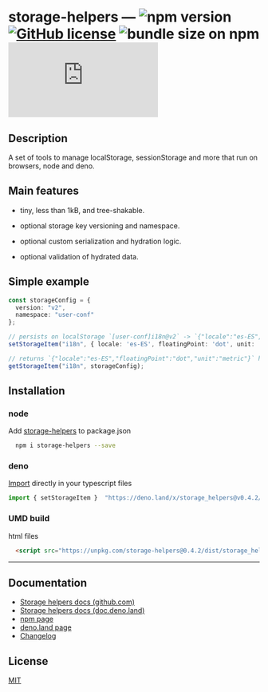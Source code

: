 # storage-helpers &mdash; ![npm version](https://img.shields.io/npm/v/storage-helpers) [![GitHub license](https://img.shields.io/badge/license-MIT-blue.svg)](https://github.com/FaberVitale/storage-helpers/blob/main/LICENSE) ![bundle size on npm](https://img.shields.io/bundlephobia/minzip/storage-helpers) [![type-coverage](https://img.shields.io/badge/dynamic/json.svg?label=type-coverage&prefix=%E2%89%A5&suffix=%&query=$.typeCoverage.atLeast&uri=https%3A%2F%2Fraw.githubusercontent.com%2FFaberVitale%2Fstorage-helpers%2Fmain%2Fpackage.json)](https://github.com/FaberVitale/storage-helpers)

## Description

A set of tools to manage localStorage, sessionStorage and more that run on browsers, node and deno.

## Main features

* tiny, less than 1kB, and tree-shakable.

* optional storage key versioning and namespace.

* optional custom serialization and hydration logic.

* optional validation of hydrated data.

## Simple example

```ts
const storageConfig = {
  version: "v2",
  namespace: "user-conf"
};

// persists on localStorage `[user-conf]i18n@v2` -> `{"locale":"es-ES","floatingPoint":"dot","unit":"metric"}`
setStorageItem("i18n", { locale: 'es-ES', floatingPoint: 'dot', unit: 'metric' }, storageConfig);

// returns `{"locale":"es-ES","floatingPoint":"dot","unit":"metric"}` hydrated
getStorageItem("i18n", storageConfig);

```

## Installation

### node

Add [storage-helpers](https://www.npmjs.com/package/storage-helpers) to package.json

```bash
  npm i storage-helpers --save
```
### deno

[Import](https://deno.land/x/storage_helpers) directly in your typescript files

```ts
import { setStorageItem }  "https://deno.land/x/storage_helpers@v0.4.2/mod.ts";
```

### UMD build

html files

```html
  <script src="https://unpkg.com/storage-helpers@0.4.2/dist/storage_helpers.umd.production.min.js"></script>
```

---

## Documentation

* [Storage helpers docs (github.com)](./docs/modules/storage_helpers.md)
* [Storage helpers docs (doc.deno.land)](https://doc.deno.land/https/deno.land/x/storage_helpers/mod.ts)
* [npm page](https://www.npmjs.com/package/storage-helpers)
* [deno.land page](https://deno.land/x/storage_helpers)
* [Changelog](/CHANGELOG.md)

## License

[MIT](/License)
